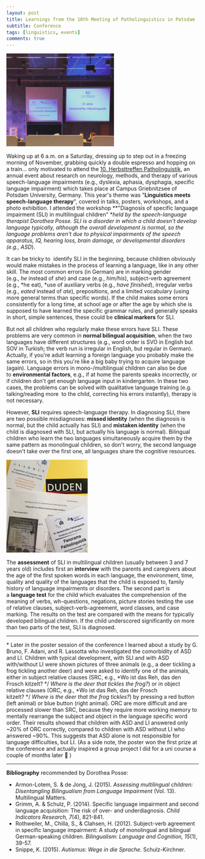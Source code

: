 ```yaml
---
layout: post
title: Learnings from the 10th Meeting of Patholinguistics in Potsdam
subtitle: Conference
tags: [linguistics, events]
comments: true
---
```


![cover](../assets/img/patholinguisticsMeetupPotsdam.png)

Waking up at 6 a.m. on a Saturday, dressing up to step out in a freezing morning of November, grabbing quickly a double espresso and hopping on a train... only motivated to attend the [10\. Herbsttreffen Patholinguistik](https://www.herbsttreffen.vpl-ev.de/), an annual event about research on neurology, methods, and therapy of various speech-language impairments (e.g., dyslexia, aphasia, dysphagia, specific language impairment) which takes place at Campus Griebnitzsee of Potsdam University, Germany. This year's theme was "**Linguistics meets speech-language therapy**", covered in talks, posters, workshops, and a photo exhibition. I attended the workshop **"Diagnosis of specific language impairment (SLI) in multilingual children" **held by the speech-language therapist Dorothea Posse. SLI is a disorder in which a child doesn't develop language typically, although the overall development is normal, so the language problems aren't due to physical impairments of the speech apparatus, IQ, hearing loss, brain damage, or developmental disorders (e.g., ASD*).

It can be tricky to  identify SLI in the beginning, because children obviously would make mistakes in the process of learning a language, like in any other skill. The most common errors (in German) are in marking gender (e.g., *he* instead of *she*) and case (e.g., *him/his*), subject-verb agreement (e.g., *he eat), *use of auxiliary verbs (e.g., *have finished*), irregular verbs (e.g., *eated* instead of *ate*), prepositions, and a limited vocabulary (using more general terms than specific words). If the child makes some errors consistently for a long time, at school age or after the age by which she is supposed to have learned the specific grammar rules, and generally speaks in short, simple sentences, these could be **clinical markers** for SLI. 

But not all children who regularly make these errors have SLI. These problems are very common in **normal bilingual acquisition**, when the two languages have different structures (e.g., word order is SVO in English but SOV in Turkish; the verb *run* is irregular in English, but regular in German). Actually, if you're adult learning a foreign language you probably make the same errors, so in this you're like a big baby trying to acquire language (again). Language errors in mono-/multilingual children can also be due to **environmental factors**, e.g., if at home the parents speaks incorrectly, or if children don't get enough language input in kindergarten. In these two cases, the problems can be solved with qualitative language training (e.g. talking/reading more  to the child, correcting his errors instantly), therapy is not necessary.

However, **SLI** requires speech-language therapy. In diagnosing SLI, there are two possible misdiagnoses: **missed identity** (when the diagnosis is normal, but the child actually has SLI) and **mistaken identity** (when the child is diagnosed with SLI, but actually his language is normal). Bilingual children who learn the two languages simultaneously acquire them by the same pattern as monolingual children, so don't worry, the second language doesn't take over the first one, all languages share the cognitive resources. 

![goodies bag](../_site/assets/img/10PatholinguisticsMeetup.jpg)

The **assessment** of SLI in multilingual children (usually between 3 and 7 years old) includes first an **interview** with the parents and caregivers about the age of the first spoken words in each language, the environment, time, quality and quality of the languages that the child is exposed to, family history of language impairments or disorders. The second part is a **language test** for the child which evaluates the comprehension of the meaning of verbs, wh-questions, negations, picture stories testing the use of relative clauses, subject-verb-agreement, word classes, and case marking. The results on the test are compared with the means for typically developed bilingual children. If the child underscored significantly on more than two parts of the test, SLI is diagnosed.

* * * * *

* Later in the poster session of the conference I learned about a study by G. Bruno, F. Adani, and R. Lassotta who investigated the comorbidity of ASD and LI. Children with typical development, with SLI and with ASD with/without LI were shown pictures of three animals (e.g., a deer tickling a frog tickling another deer) and were asked to identify one of the animals, either in subject relative clauses (SRC, e.g., *Wo ist das Reh, das den Frosch kitzelt? */ *Where is the deer that tickles the frog?*) or in object relative clauses (ORC, e.g., *Wo ist das Reh, das der Frosch kitzelt? */ *Where is the deer that the frog tickles?*) by pressing a red button (left animal) or blue button (right animal). ORC are more difficult and are processed slower than SRC, because they require more working memory to mentally rearrange the subject and object in the language specific word order. Their results showed that children with ASD and LI answered only ~20% of ORC correctly, compared to children with ASD without LI who answered ~90%. This suggests that ASD alone is not responsible for language difficulties, but LI. (As a side note, the poster won the first prize at the conference and actually inspired a group project I did for a uni course a couple of months later 🙂 )

* * * * *

**Bibliography** recommended by Dorothea Posse:

-   Armon-Lotem, S. & de Jong, J. (2015). *Assessing multilingual children: Disentangling Bilingualism from Language Impairment* (Vol. 13). Multilingual Matters.
-   Grimm, A. & Schulz, P. (2014). Specific language impairment and second language acquisition: The risk of over- and underdiagnosis. *Child Indicators Research, 7*(4), 821-841.
-   Rothweiler, M., Chilla, S., & Clahsen, H. (2012). Subject-verb agreement in specific language impairment: A study of monolingual and bilingual German-speaking children. *Bilingualism: Language and Cognition, 15*(1), 39-57.
-   Snippe, K. (2015). *Autismus*: *Wege in die Sprache*. Schulz-Kirchner.